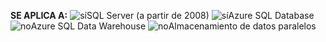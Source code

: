 <Token>**SE APLICA A:** ![sí](media/yes.png)SQL Server (a partir de 2008) ![sí](media/yes.png)Azure SQL Database ![no](media/no.png)Azure SQL Data Warehouse ![no](media/no.png)Almacenamiento de datos paralelos </Token>


